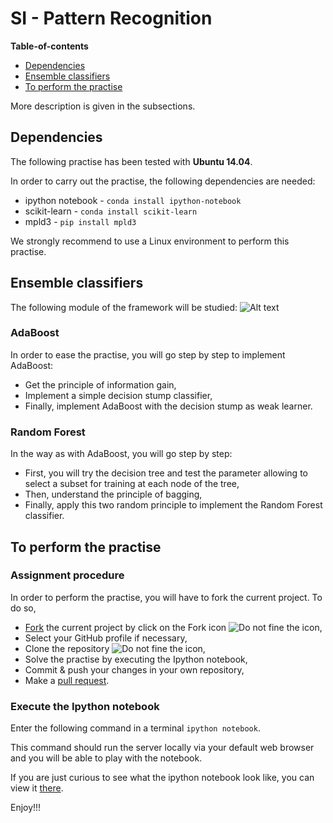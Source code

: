 # SI - Pattern Recognition

**Table-of-contents**

* [Dependencies](#dependencies)
* [Ensemble classifiers](#ensemble-classifiers)
* [To perform the practise](#to-perform-the-practise)

More description is given in the subsections.

## Dependencies

The following practise has been tested with **Ubuntu 14.04**.

In order to carry out the practise, the following dependencies are needed:

* ipython notebook - `conda install ipython-notebook`
* scikit-learn - `conda install scikit-learn`
* mpld3 - `pip install mpld3`

We strongly recommend to use a Linux environment to perform this practise.

## Ensemble classifiers


The following module of the framework will be studied:
![Alt text](./readme-images/pr-framework-fc.png)

### AdaBoost

In order to ease the practise, you will go step by step to implement AdaBoost:

* Get the principle of information gain,
* Implement a simple decision stump classifier,
* Finally, implement AdaBoost with the decision stump as weak learner.

### Random Forest

In the way as with AdaBoost, you will go step by step:

* First, you will try the decision tree and test the parameter allowing to select a subset for training at each node of the tree,
* Then, understand the principle of bagging,
* Finally, apply this two random principle to implement the Random Forest classifier.

## To perform the practise

### Assignment procedure

In order to perform the practise, you will have to fork the current project. To do so,

- [Fork](https://help.github.com/articles/fork-a-repo/) the current project by click on the Fork icon ![Do not fine the icon](./readme-images/fork-icon.png),
- Select your GitHub profile if necessary,
- Clone the repository ![Do not fine the icon](./readme-images/git-clone.png),
- Solve the practise by executing the Ipython notebook,
- Commit & push your changes in your own repository,
- Make a [pull request](https://help.github.com/articles/using-pull-requests/).

### Execute the Ipython notebook

Enter the following command in a terminal `ipython notebook`.

This command should run the server locally via your default web browser and you will be able to play with the notebook.

If you are just curious to see what the ipython notebook look like, you can view it [there](http://nbviewer.ipython.org/github/ViBOT-Erasmus/B31XI-SI-Ensemble-Classifiers/blob/master/06-ensemble-classifiers.ipynb).

Enjoy!!!


